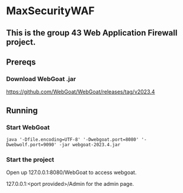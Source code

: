 # MaxSecurityWAF

## This is the group 43 Web Application Firewall project.

## Prereqs
### Download WebGoat .jar
https://github.com/WebGoat/WebGoat/releases/tag/v2023.4

## Running

### Start WebGoat
`java '-Dfile.encoding=UTF-8' '-Dwebgoat.port=8080' '-Dwebwolf.port=9090' -jar webgoat-2023.4.jar`

### Start the project
Open up 127.0.0.1:8080/WebGoat to access webgoat.

127.0.0.1:\<port provided\>/Admin for the admin page.
